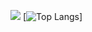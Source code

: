 ![](https://github-readme-stats.vercel.app/api?username=HerobrineXia&count_private=true&show_icons=true&theme=dark)
[![Top Langs](https://github-readme-stats.vercel.app/api/top-langs/?username=HerobrineXia&layout=compact)]
<!--
**HerobrineXia/HerobrineXia** is a ✨ _special_ ✨ repository because its `README.md` (this file) appears on your GitHub profile.

Here are some ideas to get you started:

- 🔭 I’m currently working on ...
- 🌱 I’m currently learning ...
- 👯 I’m looking to collaborate on ...
- 🤔 I’m looking for help with ...
- 💬 Ask me about ...
- 📫 How to reach me: ...
- 😄 Pronouns: ...
- ⚡ Fun fact: ...
-->
